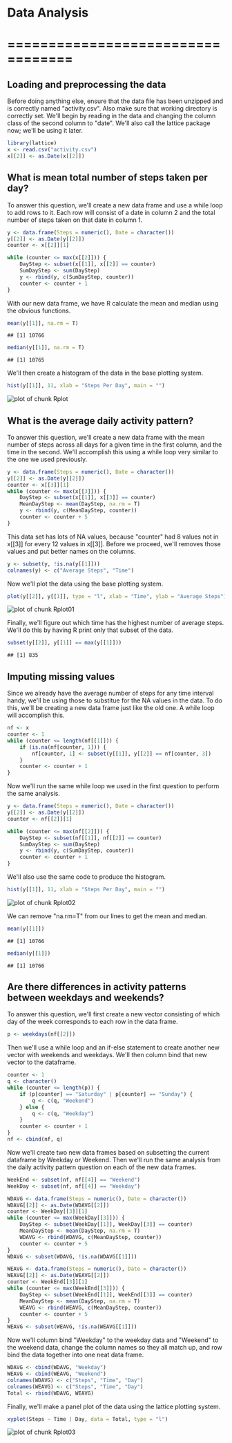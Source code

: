# Data Analysis
# ==================================

## Loading and preprocessing the data

Before doing anything else, ensure that the data file has been unzipped and is correctly named "activity.csv". Also make sure that working directory is correctly set. We'll begin by reading in the data and changing the column class of the second column to "date". We'll also call the lattice package now; we'll be using it later.


```r
library(lattice)
x <- read.csv("activity.csv")
x[[2]] <- as.Date(x[[2]])
```


## What is mean total number of steps taken per day?

To answer this question, we'll create a new data frame and use a while loop to add rows to it. Each row will consist of a date in column 2 and the total number of steps taken on that date in column 1.


```r
y <- data.frame(Steps = numeric(), Date = character())
y[[2]] <- as.Date(y[[2]])
counter <- x[[2]][1]

while (counter <= max(x[[2]])) {
    DayStep <- subset(x[[1]], x[[2]] == counter)
    SumDayStep <- sum(DayStep)
    y <- rbind(y, c(SumDayStep, counter))
    counter <- counter + 1
}
```


With our new data frame, we have R calculate the mean and median using the obvious functions.


```r
mean(y[[1]], na.rm = T)
```

```
## [1] 10766
```

```r
median(y[[1]], na.rm = T)
```

```
## [1] 10765
```


We'll then create a histogram of the data in the base plotting system.


```r
hist(y[[1]], 11, xlab = "Steps Per Day", main = "")
```

![plot of chunk Rplot](Rplot.png) 


## What is the average daily activity pattern?

To answer this question, we'll create a new data frame with the mean number of steps across all days for a given time in the first column, and the time in the second. We'll accomplish this using a while loop very similar to the one we used previously.


```r
y <- data.frame(Steps = numeric(), Date = character())
y[[2]] <- as.Date(y[[2]])
counter <- x[[3]][1]
while (counter <= max(x[[3]])) {
    DayStep <- subset(x[[1]], x[[3]] == counter)
    MeanDayStep <- mean(DayStep, na.rm = T)
    y <- rbind(y, c(MeanDayStep, counter))
    counter <- counter + 5
}
```


This data set has lots of NA values, because "counter" had 8 values not in x[[3]] for every 12 values in x[[3]]. Before we proceed, we'll removes those values and put better names on the columns.


```r
y <- subset(y, !is.na(y[[1]]))
colnames(y) <- c("Average Steps", "Time")
```


Now we'll plot the data using the base plotting system.


```r
plot(y[[2]], y[[1]], type = "l", xlab = "Time", ylab = "Average Steps")
```

![plot of chunk Rplot01](Rplot01.png) 


Finally, we'll figure out which time has the highest number of average steps. We'll do this by having R print only that subset of the data.


```r
subset(y[[2]], y[[1]] == max(y[[1]]))
```

```
## [1] 835
```


## Imputing missing values

Since we already have the average number of steps for any time interval handy, we'll be using those to substitue for the NA values in the data. To do this, we'll be creating a new data frame just like the old one. A while loop will accomplish this.


```r
nf <- x
counter <- 1
while (counter <= length(nf[[1]])) {
    if (is.na(nf[counter, 1])) {
        nf[counter, 1] <- subset(y[[1]], y[[2]] == nf[counter, 3])
    }
    counter <- counter + 1
}
```


Now we'll run the same while loop we used in the first question to perform the same analysis.


```r
y <- data.frame(Steps = numeric(), Date = character())
y[[2]] <- as.Date(y[[2]])
counter <- nf[[2]][1]

while (counter <= max(nf[[2]])) {
    DayStep <- subset(nf[[1]], nf[[2]] == counter)
    SumDayStep <- sum(DayStep)
    y <- rbind(y, c(SumDayStep, counter))
    counter <- counter + 1
}
```


We'll also use the same code to produce the histogram.


```r
hist(y[[1]], 11, xlab = "Steps Per Day", main = "")
```

![plot of chunk Rplot02](Rplot02.png) 


We can remove "na.rm=T" from our lines to get the mean and median.


```r
mean(y[[1]])
```

```
## [1] 10766
```

```r
median(y[[1]])
```

```
## [1] 10766
```


## Are there differences in activity patterns between weekdays and weekends?

To answer this question, we'll first create a new vector consisting of which day of the week corresponds to each row in the data frame.


```r
p <- weekdays(nf[[2]])
```


Then we'll use a while loop and an if-else statement to create another new vector with weekends and weekdays. We'll then column bind that new vector to the dataframe.


```r
counter <- 1
q <- character()
while (counter <= length(p)) {
    if (p[counter] == "Saturday" | p[counter] == "Sunday") {
        q <- c(q, "Weekend")
    } else {
        q <- c(q, "Weekday")
    }
    counter <- counter + 1
}
nf <- cbind(nf, q)
```


Now we'll create two new data frames based on subsetting the current dataframe by Weekday or Weekend. Then we'll run the same analysis from the daily activity pattern question on each of the new data frames.


```r
WeekEnd <- subset(nf, nf[[4]] == "Weekend")
WeekDay <- subset(nf, nf[[4]] == "Weekday")

WDAVG <- data.frame(Steps = numeric(), Date = character())
WDAVG[[2]] <- as.Date(WDAVG[[2]])
counter <- WeekDay[[3]][1]
while (counter <= max(WeekDay[[3]])) {
    DayStep <- subset(WeekDay[[1]], WeekDay[[3]] == counter)
    MeanDayStep <- mean(DayStep, na.rm = T)
    WDAVG <- rbind(WDAVG, c(MeanDayStep, counter))
    counter <- counter + 5
}
WDAVG <- subset(WDAVG, !is.na(WDAVG[[1]]))

WEAVG <- data.frame(Steps = numeric(), Date = character())
WEAVG[[2]] <- as.Date(WEAVG[[2]])
counter <- WeekEnd[[3]][1]
while (counter <= max(WeekEnd[[3]])) {
    DayStep <- subset(WeekEnd[[1]], WeekEnd[[3]] == counter)
    MeanDayStep <- mean(DayStep, na.rm = T)
    WEAVG <- rbind(WEAVG, c(MeanDayStep, counter))
    counter <- counter + 5
}
WEAVG <- subset(WEAVG, !is.na(WEAVG[[1]]))
```


Now we'll column bind "Weekday" to the weekday data and "Weekend" to the weekend data, change the column names so they all match up, and row bind the data together into one neat data frame.


```r
WDAVG <- cbind(WDAVG, "Weekday")
WEAVG <- cbind(WEAVG, "Weekend")
colnames(WDAVG) <- c("Steps", "Time", "Day")
colnames(WEAVG) <- c("Steps", "Time", "Day")
Total <- rbind(WDAVG, WEAVG)
```


Finally, we'll make a panel plot of the data using the lattice plotting system.


```r
xyplot(Steps ~ Time | Day, data = Total, type = "l")
```

![plot of chunk Rplot03](Rplot03.png) 

